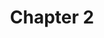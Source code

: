 ---
layout: default
title: Chapter 2
description: Chapter 2 notes
has_toc: false
nav_order: 2
parent: Computer Networks
permalink: /computer-networks/Chapter2
---